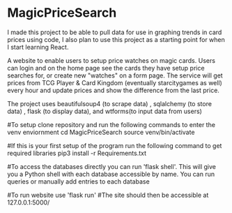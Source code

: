 # MagicPriceSearch

I made this project to be able to pull data for use in graphing trends in card prices using code, I also plan to use this project as a starting point for when I start learning React.

A website to enable users to setup price watches on magic cards. Users can login and on the home page see the cards they have setup price searches for, or create new "watches" on a form page. 
The service will get prices from TCG Player & Card Kingdom (eventually starcitygames as well) every hour and update prices and show the difference from the last price.

The project uses beautifulsoup4 (to scrape data) , sqlalchemy (to store data) , flask (to display data), and wtforms(to input data from users)


#To setup clone repository and run the following commands to enter the venv enviornment
cd MagicPriceSearch
source venv/bin/activate

#If this is your first setup of the program run the following command to get required libraries
pip3 install -r Requirements.txt

#To access  the databases directly you can run 'flask shell'. This will give you a Python shell with each database accessible by name. You can run queries or manually add entries to each database

#To run website use 'flask run'
#The site should then be accessible at 127.0.0.1:5000/
